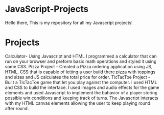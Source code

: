 # JavaScript-Projects
  Hello there, This is my repository for all my Javascript projects!
# Projects
  Calculator- Using Javascript and HTML I programmed a calculator that can run on your browser and preform basic math operations and styled it using some CSS. 
  Pizza Project - Created a Pizza ordering application using JS, HTML, CSS that is capable of letting a user build there pizza with toppings and sizes and JS calculates the total   price for order. 
  TicTacToe Project - Built a TicTacToe game that let you play against the computer. I used HTML and CSS to build the interface. I used images and audio effects for the game         elements and used Javascript to implement the bahavior of a player storing possible win conditions and keeping track of turns. The Javascript interacts with my HTML canvas         elements allowing the user to keep playing round after round. 

